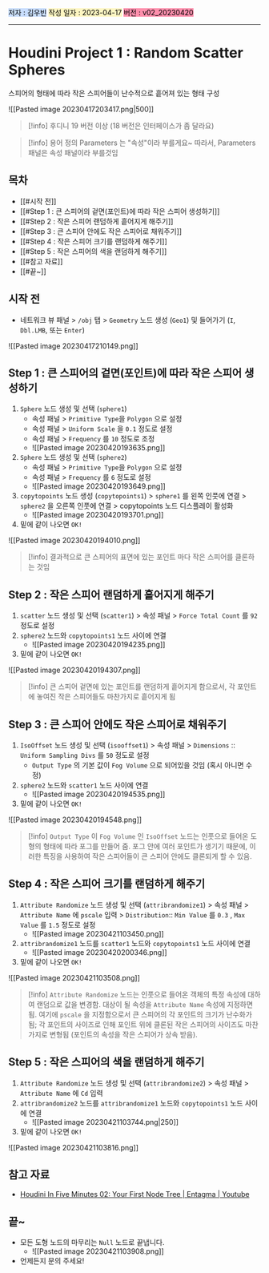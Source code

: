 <mark style="background: #ADCCFFA6;">저자 : 김우빈</mark>
<mark style="background: #FFF3A3A6;">작성 일자 : 2023-04-17</mark>
<mark style="background: #FF5582A6;">버전 : v02_20230420</mark>

---
# Houdini Project 1 : Random Scatter Spheres
스피어의 형태에 따라 작은 스피어들이 난수적으로 흩어져 있는 형태 구성

![[Pasted image 20230417203417.png|500]]

> [!info]
> 후디니 19 버전 이상 (18 버전은 인터페이스가 좀 달라요)

> [!info] 용어 정의
> Parameters 는 "속성"이라 부를게요~ 따라서, Parameters 패널은 속성 패널이라 부를것임

## 목차
- [[#시작 전]]
- [[#Step 1 : 큰 스피어의 겉면(포인트)에 따라 작은 스피어 생성하기]]
- [[#Step 2 : 작은 스피어 랜덤하게 흩어지게 해주기]]
- [[#Step 3 : 큰 스피어 안에도 작은 스피어로 채워주기]]
- [[#Step 4 : 작은 스피어 크기를 랜덤하게 해주기]]
- [[#Step 5 : 작은 스피어의 색을 랜덤하게 해주기]]
- [[#참고 자료]]
- [[#끝~]]

## 시작 전
- 네트워크 뷰 패널 > `/obj` 탭 > `Geometry` 노드 생성 (`Geo1`) 및 들어가기 (`I`, `Dbl.LMB`, 또는 `Enter`)

![[Pasted image 20230417210149.png]]

## Step 1 : 큰 스피어의 겉면(포인트)에 따라 작은 스피어 생성하기

1. `Sphere` 노드 생성 및 선택 (`sphere1`)
	- 속성 패널 > `Primitive Type`을 `Polygon` 으로 설정
	- 속성 패널 > `Uniform Scale` 을 `0.1` 정도로 설정
	- 속성 패널 > `Frequency` 를 `10` 정도로 조정
	- ![[Pasted image 20230420193635.png]]
2. `Sphere` 노드 생성 및 선택 (`sphere2`)
	- 속성 패널 > `Primitive Type`을 `Polygon` 으로 설정
	- 속성 패널 > `Frequency` 를 `6` 정도로 설정
	- ![[Pasted image 20230420193649.png]]
3. `copytopoints` 노드 생성 (`copytopoints1`) > `sphere1` 를 왼쪽 인풋에 연결 > `sphere2` 을 오른쪽 인풋에 연결 > copytopoints 노드 디스플레이 활성화
	- ![[Pasted image 20230420193701.png]]
4. 밑에 같이 나오면 `OK!`

![[Pasted image 20230420194010.png]]

> [!info]
> 결과적으로 큰 스피어의 표면에 있는 포인트 마다 작은 스피어를 클론하는 것임

## Step 2 : 작은 스피어 랜덤하게 흩어지게 해주기
1. `scatter` 노드 생성 및 선택 (`scatter1`) > 속성 패널 >  `Force Total Count` 를 `92` 정도로 설정
2. `sphere2` 노드와 `copytopoints1` 노드 사이에 연결
	- ![[Pasted image 20230420194235.png]]
3. 밑에 같이 나오면 `OK!`

![[Pasted image 20230420194307.png]]

> [!info]
> 큰 스피어 겉면에 있는 포인트를 랜덤하게 흩어지게 함으로서, 각 포인트에 놓여진 작은 스피어들도 마찬가지로 흩어지게 됨

## Step 3 : 큰 스피어 안에도 작은 스피어로 채워주기
1. `IsoOffset` 노드 생성 및 선택 (`isooffset1`) > 속성 패널 > `Dimensions` :: `Uniform Sampling Divs` 를 `50` 정도로 설정
	- `Output Type` 의 기본 값이 `Fog Volume` 으로 되어있을 것임 (혹시 아니면 수정)
2. `sphere2` 노드와 `scatter1` 노드 사이에 연결
	- ![[Pasted image 20230420194535.png]]
3. 밑에 같이 나오면 `OK!`

![[Pasted image 20230420194548.png]]

> [!info]
> `Output Type` 이 `Fog Volume` 인 `IsoOffset` 노드는 인풋으로 들어온 도형의 형태에 따라 포그를 만들어 줌. 포그 안에 여러 포인트가 생기기 때문에, 이러한 특징을 사용하여 작은 스피어들이 큰 스피어 안에도 클론되게 할 수 있음.

## Step 4 : 작은 스피어 크기를 랜덤하게 해주기
1. `Attribute Randomize` 노드 생성 및 선택 (`attribrandomize1`) > 속성 패널 > `Attribute Name` 에 `pscale` 입력 > `Distribution`:: `Min Value` 를 `0.3` , `Max Value` 를 `1.5` 정도로 설정
	- ![[Pasted image 20230421103450.png]]
2. `attribrandomize1` 노드를 `scatter1` 노드와 `copytopoints1` 노드 사이에 연결
	- ![[Pasted image 20230420200346.png]]
3. 밑에 같이 나오면 `OK!`

![[Pasted image 20230421103508.png]]

> [!info]
> `Attribute Randomize` 노드는 인풋으로 들어온 객체의 특정 속성에 대하여 랜덤으로 값을 변경함. 대상이 될 속성을 `Attribute Name` 속성에 지정하면 됨. 여기에 `pscale` 을 지정함으로서 큰 스피어의 각 포인트의 크기가 난수화가 됨; 각 포인트의 사이즈로 인해 포인트 위에 클론된 작은 스피어의 사이즈도 마찬가지로 변형됨 (포인트의 속성을 작은 스피어가 상속 받음).

## Step 5 : 작은 스피어의 색을 랜덤하게 해주기
1. `Attribute Randomize` 노드 생성 및 선택 (`attribrandomize2`) > 속성 패널 > `Attribute Name` 에 `Cd` 입력
2. `attribrandomize2` 노드를 `attribrandomize1` 노드와 `copytopoints1` 노드 사이에 연결
	- ![[Pasted image 20230421103744.png|250]]
3. 밑에 같이 나오면 `OK!`

![[Pasted image 20230421103816.png]]

## 참고 자료
- [Houdini In Five Minutes 02: Your First Node Tree | Entagma | Youtube](https://youtu.be/7Jg189FyFWs)

## 끝~
- 모든 도형 노드의 마무리는 `Null` 노드로 끝냅니다.
	- ![[Pasted image 20230421103908.png]]
- 언제든지 문의 주세요!